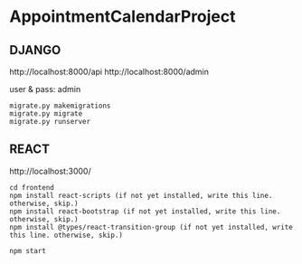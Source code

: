 ﻿# AppointmentCalendarProject

## DJANGO
http://localhost:8000/api
http://localhost:8000/admin

user & pass: admin

```
migrate.py makemigrations
migrate.py migrate
migrate.py runserver
```

## REACT
http://localhost:3000/
```
cd frontend
npm install react-scripts (if not yet installed, write this line. otherwise, skip.)
npm install react-bootstrap (if not yet installed, write this line. otherwise, skip.)
npm install @types/react-transition-group (if not yet installed, write this line. otherwise, skip.)

npm start

```
